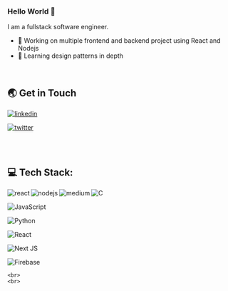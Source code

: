  ### Hello World 👋
   I am a fullstack software engineer.

   - 🔭 Working on multiple frontend and backend project using React and Nodejs
   - 🌱 Learning design patterns in depth
   <br>

   ## 🌏 Get in Touch

   [![linkedin](https://img.shields.io/badge/linkedin-0A66C2?style=for-the-badge&logo=linkedin&logoColor=white)](https://www.linkedin.com/in/ammar-hazem-06b658160/)

   [![twitter](https://img.shields.io/badge/twitter-1DA1F2?style=for-the-badge&logo=twitter&logoColor=white)](https://twitter.com/Aakira_97)

   <br>
   <br>

   ## 💻 Tech Stack:
   <img align="left" alt="react" src="[https://img.shields.io/badge/react%20-%2320232a.svg?&style=for-the-badge&logo=react&logoColor=%2361DAFB](https://img.shields.io/badge/react%20-%2320232a.svg?&style=for-the-badge&logo=react&logoColor=%2361DAFB)" />

   <img align="left" alt="nodejs" src="[https://img.shields.io/badge/node.js%20-%2343853D.svg?&style=for-the-badge&logo=node.js&logoColor=white](https://img.shields.io/badge/node.js%20-%2343853D.svg?&style=for-the-badge&logo=node.js&logoColor=white)" />

   <img align="left" alt="medium" src="[https://img.shields.io/badge/postgres-%23316192.svg?&style=for-the-badge&logo=postgresql&logoColor=white](https://img.shields.io/badge/postgres-%23316192.svg?&style=for-the-badge&logo=postgresql&logoColor=white)" />

  ![C](https://img.shields.io/badge/c-%2300599C.svg?style=for-the-badge&logo=c&logoColor=white)

  ![JavaScript](https://img.shields.io/badge/javascript-%23323330.svg?style=for-the-badge&logo=javascript&logoColor=%23F7DF1E)

  ![Python](https://img.shields.io/badge/Python-FFD43B?style=for-the-badge&logo=python&logoColor=blue)

  ![React](https://img.shields.io/badge/react-%2320232a.svg?style=for-the-badge&logo=react&logoColor=%2361DAFB)

  ![Next JS](https://img.shields.io/badge/next.js-000000?style=for-the-badge&logo=nextdotjs&logoColor=white)

  ![Firebase](https://img.shields.io/badge/firebase-ffca28?style=for-the-badge&logo=firebase&logoColor=black)

    <br>
    <br>
